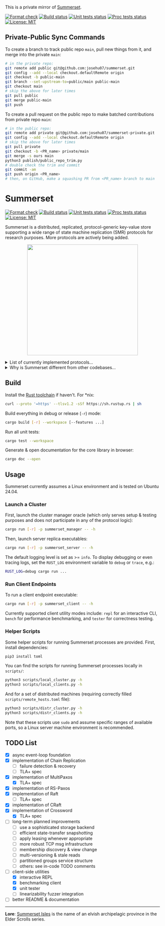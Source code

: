 This is a private mirror of [Summerset](https://github.com/josehu07/summerset).

[![Format check](https://github.com/josehu07/summerset-private/actions/workflows/format.yml/badge.svg)](https://github.com/josehu07/summerset-private/actions?query=josehu07%3Aformat)
[![Build status](https://github.com/josehu07/summerset-private/actions/workflows/build.yml/badge.svg)](https://github.com/josehu07/summerset-private/actions?query=josehu07%3Abuild)
[![Unit tests status](https://github.com/josehu07/summerset-private/actions/workflows/tests_unit.yml/badge.svg)](https://github.com/josehu07/summerset-private/actions?query=josehu07%3Atests_unit)
[![Proc tests status](https://github.com/josehu07/summerset-private/actions/workflows/tests_proc.yml/badge.svg)](https://github.com/josehu07/summerset-private/actions?query=josehu07%3Atests_proc)
[![License: MIT](https://img.shields.io/badge/License-MIT-blue.svg)](https://opensource.org/licenses/MIT)

## Private-Public Sync Commands

To create a branch to track public repo `main`, pull new things from it, and merge into the private `main`:

```bash
# in the private repo:
git remote add public git@github.com:josehu07/summerset.git
git config --add --local checkout.defaultRemote origin
git checkout -b public-main
git branch --set-upstream-to=public/main public-main
git checkout main
# skip the above for later times
git pull public
git merge public-main
git push
```

To create a pull request on the public repo to make batched contributions from private repo `main`:

```bash
# in the public repo:
git remote add private git@github.com:josehu07/summerset-private.git
git config --add --local checkout.defaultRemote origin
# skip the above for later times
git pull private
git checkout -b <PR_name> private/main
git merge -s ours main
python3 publish/public_repo_trim.py
# double check the trim and commit
git commit -am
git push origin <PR_name>
# then, on GitHub, make a squashing PR from <PR_name> branch to main
```

# Summerset

[![Format check](https://github.com/josehu07/summerset/actions/workflows/format.yml/badge.svg)](https://github.com/josehu07/summerset/actions?query=josehu07%3Aformat)
[![Build status](https://github.com/josehu07/summerset/actions/workflows/build.yml/badge.svg)](https://github.com/josehu07/summerset/actions?query=josehu07%3Abuild)
[![Unit tests status](https://github.com/josehu07/summerset/actions/workflows/tests_unit.yml/badge.svg)](https://github.com/josehu07/summerset/actions?query=josehu07%3Atests_unit)
[![Proc tests status](https://github.com/josehu07/summerset/actions/workflows/tests_proc.yml/badge.svg)](https://github.com/josehu07/summerset/actions?query=josehu07%3Atests_proc)
[![License: MIT](https://img.shields.io/badge/License-MIT-blue.svg)](https://opensource.org/licenses/MIT)

Summerset is a distributed, replicated, protocol-generic key-value store supporting a wide range of state machine replication (SMR) protocols for research purposes. More protocols are actively being added.

<p align="center">
  <img width="360" src="./README.png">
</p>

<details>
<summary>List of currently implemented protocols...</summary>

| Name | Description |
| :--: | :---------- |
| `RepNothing` | Simplest protocol w/o any replication |
| `SimplePush` | Pushing to peers w/o consistency guarantees |
| `ChainRep` | Bare implementation of Chain Replication ([paper](https://www.cs.cornell.edu/home/rvr/papers/OSDI04.pdf)) |
| `MultiPaxos` | Classic MultiPaxos ([paper](https://www.microsoft.com/en-us/research/uploads/prod/2016/12/paxos-simple-Copy.pdf)) w/ modern features |
| `EPaxos` | Leaderless Egalitarian Paxos ([paper](https://www.cs.cmu.edu/~dga/papers/epaxos-sosp2013.pdf)) |
| `Raft` | Raft with explicit log and strong leadership ([paper](https://raft.github.io/raft.pdf)) |
| `RSPaxos` | MultiPaxos w/ RS erasure code sharding ([paper](https://madsys.cs.tsinghua.edu.cn/publications/HPDC2014-mu.pdf)) |
| `CRaft` | Raft w/ erasure code sharding and fallback ([paper](https://www.usenix.org/system/files/fast20-wang_zizhong.pdf)) |
| `QuorumLeases` | Local reads at leaseholders when quiescent ([paper](https://www.cs.cmu.edu/~imoraru/papers/qrl.pdf)) |

Formal TLA+ specification of some protocols are provided in `tla+/`.

</details>

<details>
<summary>Why is Summerset different from other codebases...</summary>

- **Async Rust**: Summerset is written in Rust and demonstrates canonical usage of async programming structures backed by the [`tokio`](https://tokio.rs/) framework.
- **Channel/Event-based**: Summerset adopts a channel-oriented, event-based system architecture; each replication protocol is basically just a set of event handlers plus a `tokio::select!` loop. The entire codebase contains 0 explicit usage of `Mutex`.
- **Modularized**: Common components of a distributed KV store, e.g. network transport and durable logger, are cleanly separated from each other and connected through channels. This expands Go's philosophy of doing "synchronization by (low-cost) communication (of ownership transfers)".
- **Protocol-generic**: With the above points combined, Summerset is able (and strives) to support a set of different replication protocols in one codebase, with common functionalities abstracted out, leaving each protocol's implementation concise and to-the-point.

These design choices make protocol implementation in Summerset straight-forward and understandable, without any sacrifice on performance. Comments / issues / PRs are always welcome!

</details>

## Build

Install the [Rust toolchain](https://rustup.rs/) if haven't. For \*nix:

```bash
curl --proto '=https' --tlsv1.2 -sSf https://sh.rustup.rs | sh
```

Build everything in debug or release (`-r`) mode:

```bash
cargo build [-r] --workspace [--features ...]
```

Run all unit tests:

```bash
cargo test --workspace
```

Generate & open documentation for the core library in browser:

```bash
cargo doc --open
```

## Usage

Summerset currently assumes a Linux environment and is tested on Ubuntu 24.04.

### Launch a Cluster

First, launch the cluster manager oracle (which only serves setup & testing purposes and does not participate in any of the protocol logic):

```bash
cargo run [-r] -p summerset_manager -- -h
```

Then, launch server replica executables:

```bash
cargo run [-r] -p summerset_server -- -h
```

The default logging level is set as >= `info`. To display debugging or even tracing logs, set the `RUST_LOG` environment variable to `debug` or `trace`, e.g.:

```bash
RUST_LOG=debug cargo run ...
```

### Run Client Endpoints

To run a client endpoint executable:

```bash
cargo run [-r] -p summerset_client -- -h
```

Currently supported client utility modes include: `repl` for an interactive CLI, `bench` for performance benchmarking, and `tester` for correctness testing.

### Helper Scripts

Some helper scripts for running Summerset processes are provided. First, install dependencies:

```bash
pip3 install toml
```

You can find the scripts for running Summerset processes locally in `scripts/`:

```bash
python3 scripts/local_cluster.py -h
python3 scripts/local_clients.py -h
```

And for a set of distributed machines (requiring correctly filled `scripts/remote_hosts.toml` file):

```bash
python3 scripts/distr_cluster.py -h
python3 scripts/distr_clients.py -h
```

Note that these scripts use `sudo` and assume specific ranges of available ports, so a Linux server machine environment is recommended.

## TODO List

- [x] async event-loop foundation
- [x] implementation of Chain Replication
  - [ ] failure detection & recovery
  - [ ] TLA+ spec
- [x] implementation of MultiPaxos
  - [x] TLA+ spec
- [x] implementation of RS-Paxos
- [x] implementation of Raft
  - [ ] TLA+ spec
- [x] implementation of CRaft
- [x] implementation of Crossword
  - [x] TLA+ spec
- [ ] long-term planned improvements
  - [ ] use a sophisticated storage backend
  - [ ] efficient state-transfer snapshotting
  - [ ] apply leasing whenever appropriate
  - [ ] more robust TCP msg infrastructure
  - [ ] membership discovery & view change
  - [ ] multi-versioning & stale reads
  - [ ] partitioned groups service structure
  - [ ] others: see in-code TODO comments
- [ ] client-side utilities
  - [x] interactive REPL
  - [x] benchmarking client
  - [x] unit tester
  - [ ] linearizability fuzzer integration
- [ ] better README & documentation

---

**Lore**: [Summerset Isles](https://en.uesp.net/wiki/Online:Summerset) is the name of an elvish archipelagic province in the Elder Scrolls series.
